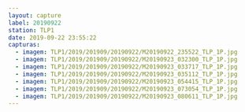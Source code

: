 ```yaml
---
layout: capture
label: 20190922
station: TLP1
date: 2019-09-22 23:55:22
capturas:
  - imagem: TLP1/2019/201909/20190922/M20190922_235522_TLP_1P.jpg
  - imagem: TLP1/2019/201909/20190922/M20190923_032300_TLP_1P.jpg
  - imagem: TLP1/2019/201909/20190922/M20190923_033717_TLP_1P.jpg
  - imagem: TLP1/2019/201909/20190922/M20190923_035112_TLP_1P.jpg
  - imagem: TLP1/2019/201909/20190922/M20190923_054415_TLP_1P.jpg
  - imagem: TLP1/2019/201909/20190922/M20190923_073054_TLP_1P.jpg
  - imagem: TLP1/2019/201909/20190922/M20190923_080611_TLP_1P.jpg
---
```


